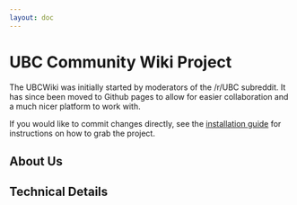 ```yaml
---
layout: doc
---
```


# UBC Community Wiki Project

The UBCWiki was initially started by moderators of the /r/UBC subreddit. It has since been moved to Github pages to allow for easier collaboration and a much nicer platform to work with.

If you would like to commit changes directly, see the [installation guide](./project) for instructions on how to grab the project.

## About Us

<VitepressCardContainer :cols="2">
  <VitepressCard
    icon="vaadin:records"
    iconColor="#e6c200"
    title="History & Best Of Posts"
    body="Some background about our online communities, and collections of the best posts from each year."
    link="./community"
    linkText="Jump to section"
  />
  <VitepressCard
    icon="ic:round-gavel"
    iconColor="#e6c200"
    title="Community Guidelines"
    body="This is a more descriptive version of the guidelines shown in the sidebar of our communities on Reddit and Lemmy."
    link="./guidelines"
    linkText="Jump to section"
  />
  <!-- <VitepressCard
    icon="ic:twotone-poll"
    iconColor="#e6c200"
    title="Census Results"
    body="Some background about our online communities, and collections of the best posts from each year."
    link= TODO
    linkText="Jump to section"
  /> -->
</VitepressCardContainer>

## Technical Details

<VitepressCardContainer :cols="2">
  <VitepressCard
    icon="icon-park-outline:install"
    iconColor="#6f99fd"
    title="Installation Guide"
    body="Install this project locally to make changes and contribute directly."
    link="./project"
    linkText="Jump to section"
  />
  <VitepressCard
    icon="vaadin:records"
    iconColor="#6f99fd"
    title="Old Installation Guides"
    body="Guides for our old MDBook and MkDocs installations are available here."
    link="./project-old"
    linkText="Jump to section"
  />
  <VitepressCard
    icon="ic:round-published-with-changes"
    iconColor="#6f99fd"
    title="Changelog"
    body="A list of changes made to the project, including new features and bug fixes."
    link="./changelog"
    linkText="Jump to section"
  />
</VitepressCardContainer>